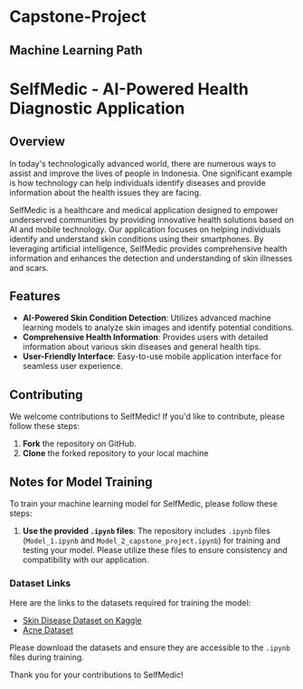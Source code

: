# Capstone-Project
## Machine Learning Path
# SelfMedic - AI-Powered Health Diagnostic Application

## Overview

In today's technologically advanced world, there are numerous ways to assist and improve the lives of people in Indonesia. One significant example is how technology can help individuals identify diseases and provide information about the health issues they are facing.

SelfMedic is a healthcare and medical application designed to empower underserved communities by providing innovative health solutions based on AI and mobile technology. Our application focuses on helping individuals identify and understand skin conditions using their smartphones. By leveraging artificial intelligence, SelfMedic provides comprehensive health information and enhances the detection and understanding of skin illnesses and scars.

## Features

- **AI-Powered Skin Condition Detection**: Utilizes advanced machine learning models to analyze skin images and identify potential conditions.
- **Comprehensive Health Information**: Provides users with detailed information about various skin diseases and general health tips.
- **User-Friendly Interface**: Easy-to-use mobile application interface for seamless user experience.

## Contributing

We welcome contributions to SelfMedic! If you'd like to contribute, please follow these steps:

1. **Fork** the repository on GitHub.
2. **Clone** the forked repository to your local machine

## Notes for Model Training

To train your machine learning model for SelfMedic, please follow these steps:

1. **Use the provided `.ipynb` files**: The repository includes `.ipynb` files (`Model_1.ipynb` and `Model_2_capstone_project.ipynb`) for training and testing your model. Please utilize these files to ensure consistency and compatibility with our application.

### Dataset Links

Here are the links to the datasets required for training the model:

- [Skin Disease Dataset on Kaggle](https://www.kaggle.com/datasets/subirbiswas19/skin-disease-dataset)
- [Acne Dataset](https://drive.google.com/file/d/1SuTaO8F5fpyk2WQSJ7q1WZv4d8ByQT6D/view)

Please download the datasets and ensure they are accessible to the `.ipynb` files during training.

Thank you for your contributions to SelfMedic!
  
